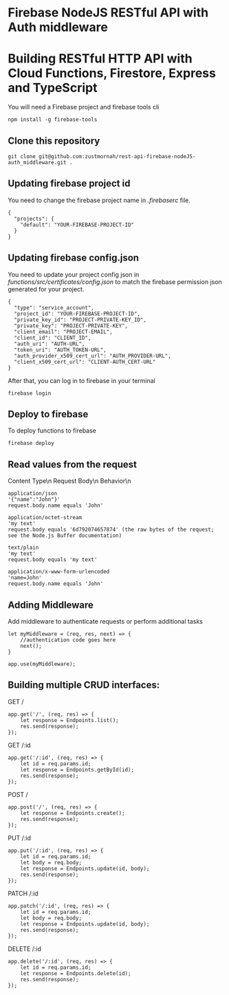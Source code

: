 # Firebase NodeJS RESTful API with Auth middleware

# Building RESTful HTTP API with Cloud Functions, Firestore, Express and TypeScript

You will need a Firebase project and firebase tools cli

```
npm install -g firebase-tools
```

## Clone this repository

```
git clone git@github.com:zustmornah/rest-api-firebase-nodeJS-auth_middleware.git .
```

## Updating firebase project id

You need to change the firebase project name in _.firebaserc_ file.

```
{
  "projects": {
    "default": "YOUR-FIREBASE-PROJECT-ID"
  }
}
```

## Updating firebase config.json

You need to update your project config json in _functions/src/certificates/config.json_ to match the firebase permission json generated for your project.

```
{
  "type": "service_account",
  "project_id": "YOUR-FIREBASE-PROJECT-ID",
  "private_key_id": "PROJECT-PRIVATE-KEY_ID",
  "private_key": "PROJECT-PRIVATE-KEY",
  "client_email": "PROJECT-EMAIL",
  "client_id": "CLIENT_ID",
  "auth_uri": "AUTH-URL",
  "token_uri": "AUTH_TOKEN-URL",
  "auth_provider_x509_cert_url": "AUTH_PROVIDER-URL",
  "client_x509_cert_url": "CLIENT-AUTH_CERT-URL"
}
```

After that, you can log in to firebase in your terminal

```
firebase login
```

## Deploy to firebase

To deploy functions to firebase

```
firebase deploy
```

## Read values from the request

Content Type\n
Request Body\n
Behavior\n

```
application/json
'{"name":"John"}'
request.body.name equals 'John'
```

```
application/octet-stream
'my text'
request.body equals '6d792074657874' (the raw bytes of the request; see the Node.js Buffer documentation)
```

```
text/plain
'my text'
request.body equals 'my text'
```

```
application/x-www-form-urlencoded
'name=John'
request.body.name equals 'John'
```

## Adding Middleware

Add middleware to authenticate requests or perform additional tasks

```
let myMiddleware = (req, res, next) => {
    //authentication code goes here
    next();
}

app.use(myMiddleware);
```

## Building multiple CRUD interfaces:

GET /

```
app.get('/', (req, res) => {
    let response = Endpoints.list();
    res.send(response);
});
```

GET /:id

```
app.get('/:id', (req, res) => {
    let id = req.params.id;
    let response = Endpoints.getById(id);
    res.send(response);
});
```

POST /

```
app.post('/', (req, res) => {
    let response = Endpoints.create();
    res.send(response);
});
```

PUT /:id

```
app.put('/:id', (req, res) => {
    let id = req.params.id;
    let body = req.body;
    let response = Endpoints.update(id, body);
    res.send(response);
});
```

PATCH /:id

```
app.patch('/:id', (req, res) => {
    let id = req.params.id;
    let body = req.body;
    let response = Endpoints.update(id, body);
    res.send(response);
});
```

DELETE /:id

```
app.delete('/:id', (req, res) => {
    let id = req.params.id;
    let response = Endpoints.delete(id);
    res.send(response);
});
```
